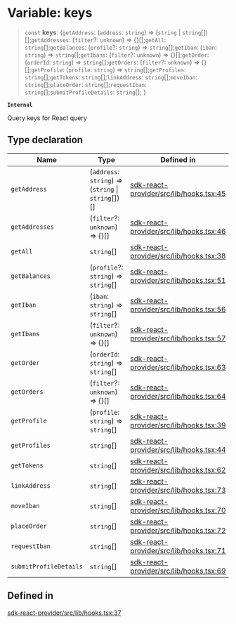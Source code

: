 # Variable: keys

> `const` **keys**: \{`getAddress`: (`address`: `string`) => (`string` \| `string`[])[];`getAddresses`: (`filter`?: `unknown`) => \{\}[];`getAll`: `string`[];`getBalances`: (`profile`?: `string`) => `string`[];`getIban`: (`iban`: `string`) => `string`[];`getIbans`: (`filter`?: `unknown`) => \{\}[];`getOrder`: (`orderId`: `string`) => `string`[];`getOrders`: (`filter`?: `unknown`) => \{\}[];`getProfile`: (`profile`: `string`) => `string`[];`getProfiles`: `string`[];`getTokens`: `string`[];`linkAddress`: `string`[];`moveIban`: `string`[];`placeOrder`: `string`[];`requestIban`: `string`[];`submitProfileDetails`: `string`[]; \}

**`Internal`**

Query keys for React query

## Type declaration

| Name | Type | Defined in |
| ------ | ------ | ------ |
| `getAddress` | (`address`: `string`) => (`string` \| `string`[])[] | [sdk-react-provider/src/lib/hooks.tsx:45](https://github.com/monerium/js-monorepo/blob/main/packages/sdk-react-provider/src/lib/hooks.tsx#L45) |
| `getAddresses` | (`filter`?: `unknown`) => \{\}[] | [sdk-react-provider/src/lib/hooks.tsx:46](https://github.com/monerium/js-monorepo/blob/main/packages/sdk-react-provider/src/lib/hooks.tsx#L46) |
| `getAll` | `string`[] | [sdk-react-provider/src/lib/hooks.tsx:38](https://github.com/monerium/js-monorepo/blob/main/packages/sdk-react-provider/src/lib/hooks.tsx#L38) |
| `getBalances` | (`profile`?: `string`) => `string`[] | [sdk-react-provider/src/lib/hooks.tsx:51](https://github.com/monerium/js-monorepo/blob/main/packages/sdk-react-provider/src/lib/hooks.tsx#L51) |
| `getIban` | (`iban`: `string`) => `string`[] | [sdk-react-provider/src/lib/hooks.tsx:56](https://github.com/monerium/js-monorepo/blob/main/packages/sdk-react-provider/src/lib/hooks.tsx#L56) |
| `getIbans` | (`filter`?: `unknown`) => \{\}[] | [sdk-react-provider/src/lib/hooks.tsx:57](https://github.com/monerium/js-monorepo/blob/main/packages/sdk-react-provider/src/lib/hooks.tsx#L57) |
| `getOrder` | (`orderId`: `string`) => `string`[] | [sdk-react-provider/src/lib/hooks.tsx:63](https://github.com/monerium/js-monorepo/blob/main/packages/sdk-react-provider/src/lib/hooks.tsx#L63) |
| `getOrders` | (`filter`?: `unknown`) => \{\}[] | [sdk-react-provider/src/lib/hooks.tsx:64](https://github.com/monerium/js-monorepo/blob/main/packages/sdk-react-provider/src/lib/hooks.tsx#L64) |
| `getProfile` | (`profile`: `string`) => `string`[] | [sdk-react-provider/src/lib/hooks.tsx:39](https://github.com/monerium/js-monorepo/blob/main/packages/sdk-react-provider/src/lib/hooks.tsx#L39) |
| `getProfiles` | `string`[] | [sdk-react-provider/src/lib/hooks.tsx:44](https://github.com/monerium/js-monorepo/blob/main/packages/sdk-react-provider/src/lib/hooks.tsx#L44) |
| `getTokens` | `string`[] | [sdk-react-provider/src/lib/hooks.tsx:62](https://github.com/monerium/js-monorepo/blob/main/packages/sdk-react-provider/src/lib/hooks.tsx#L62) |
| `linkAddress` | `string`[] | [sdk-react-provider/src/lib/hooks.tsx:73](https://github.com/monerium/js-monorepo/blob/main/packages/sdk-react-provider/src/lib/hooks.tsx#L73) |
| `moveIban` | `string`[] | [sdk-react-provider/src/lib/hooks.tsx:70](https://github.com/monerium/js-monorepo/blob/main/packages/sdk-react-provider/src/lib/hooks.tsx#L70) |
| `placeOrder` | `string`[] | [sdk-react-provider/src/lib/hooks.tsx:72](https://github.com/monerium/js-monorepo/blob/main/packages/sdk-react-provider/src/lib/hooks.tsx#L72) |
| `requestIban` | `string`[] | [sdk-react-provider/src/lib/hooks.tsx:71](https://github.com/monerium/js-monorepo/blob/main/packages/sdk-react-provider/src/lib/hooks.tsx#L71) |
| `submitProfileDetails` | `string`[] | [sdk-react-provider/src/lib/hooks.tsx:69](https://github.com/monerium/js-monorepo/blob/main/packages/sdk-react-provider/src/lib/hooks.tsx#L69) |

## Defined in

[sdk-react-provider/src/lib/hooks.tsx:37](https://github.com/monerium/js-monorepo/blob/main/packages/sdk-react-provider/src/lib/hooks.tsx#L37)
